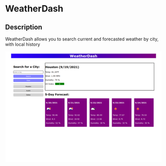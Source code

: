 # WeatherDash

## Description
WeatherDash allows you to search current and forecasted weather by city, with local history

![Website screenshot](./assets/images/screenshot.png)